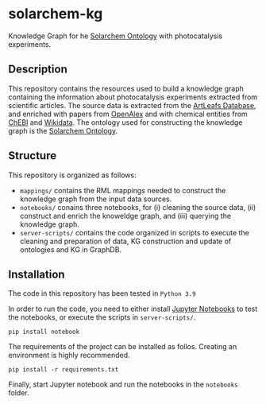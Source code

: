 # solarchem-kg
Knowledge Graph for he [Solarchem Ontology](https://w3id.org/solar/) with photocatalysis experiments.

## Description

This repository contains the resources used to build a knowledge graph containing the information about photocatalysis experiments extracted from scientific articles. The source data is extracted from the [ArtLeafs Database](http://www.artleafs.eu/public/home.php), and enriched with papers from [OpenAlex](https://openalex.org/) and with chemical entities from [ChEBI](https://www.ebi.ac.uk/chebi/) and [Wikidata](https://www.wikidata.org/). The ontology used for constructing the knowledge graph is the [Solarchem Ontology](https://w3id.org/solar/). 

## Structure

This repository is organized as follows:
* `mappings/` contains the RML mappings needed to construct the knowledge graph from the input data sources.
* `notebooks/` conains three notebooks, for (i) cleaning the source data, (ii) construct and enrich the knoweldge graph, and (iii) querying the knowledge graph.
* `server-scripts/` contains the code organized in scripts to execute the cleaning and preparation of data, KG construction and update of ontologies and KG in GraphDB.

## Installation
The code in this repository has been tested in `Python 3.9`

In order to run the code, you need to either install [Jupyter Notebooks](https://jupyter.org/install) to test the notebooks, or execute the scripts in `server-scripts/`.

```
pip install notebook
```

The requirements of the project can be installed as follos. Creating an environment is highly recommended. 

```
pip install -r requirements.txt
```

Finally, start Jupyter notebook and run the notebooks in the `notebooks` folder.